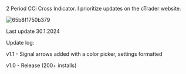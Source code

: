 2 Period CCi Cross Indicator. I prioritize updates on the cTrader website.

![65b8f1750b379](https://github.com/mirbyte/CCi-Trend-Indicator/assets/83219244/38be3d72-38b9-4999-a1ee-e248180ddf71)

Last update 30.1.2024

Update log:

v1.1 - Signal arrows added with a color picker, settings formatted

v1.0 - Release (200+ installs)

